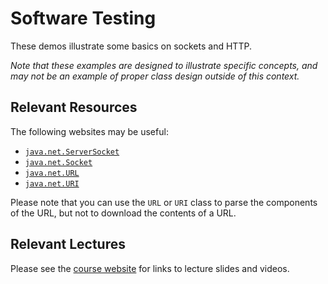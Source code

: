 Software Testing
=================================================

These demos illustrate some basics on sockets and HTTP. 

*Note that these examples are designed to illustrate specific concepts, and may not be an example of proper class design outside of this context.*

## Relevant Resources ##

The following websites may be useful:

- [`java.net.ServerSocket`](http://docs.oracle.com/javase/8/docs/api/java/net/ServerSocket.html)
- [`java.net.Socket`](http://docs.oracle.com/javase/8/docs/api/java/net/Socket.html)
- [`java.net.URL`](http://docs.oracle.com/javase/8/docs/api/java/net/URL.html)
- [`java.net.URI`](http://docs.oracle.com/javase/8/docs/api/java/net/URI.html)

Please note that you can use the `URL` or `URI` class to parse the components of the URL, but not to download the contents of a URL.

## Relevant Lectures ##

Please see the [course website](http://cs212.cs.usfca.edu) for links to lecture slides and videos.

